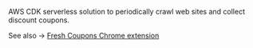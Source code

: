 AWS CDK serverless solution to periodically crawl web sites and collect discount coupons.

See also -> [Fresh Coupons Chrome extension](https://chrome.google.com/webstore/detail/fresh-coupons/pbnfeejfjlmmjfgnmmfpalhlpjidlgie)